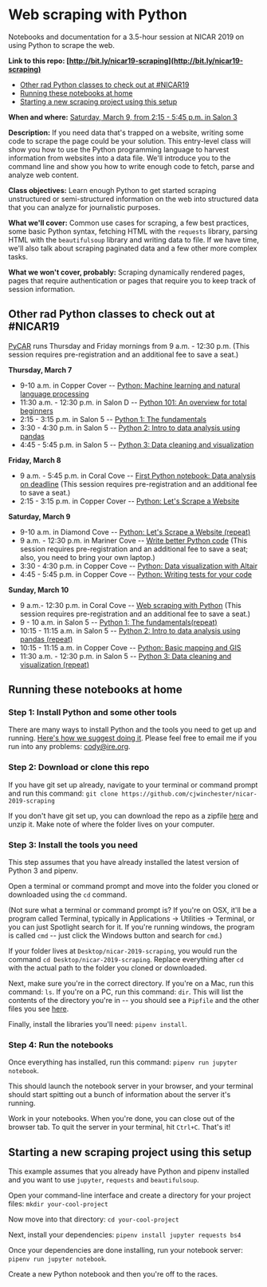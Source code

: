 # Web scraping with Python

Notebooks and documentation for a 3.5-hour session at NICAR 2019 on using Python to scrape the web.

**Link to this repo: [http://bit.ly/nicar19-scraping](http://bit.ly/nicar19-scraping)**

- [Other rad Python classes to check out at #NICAR19](#other-rad-python-classes-to-check-out-at-nicar19)
- [Running these notebooks at home](#running-these-notebooks-at-home)
- [Starting a new scraping project using this setup](#starting-a-new-scraping-project-using-this-setup)


**When and where:** [Saturday, March 9, from 2:15 - 5:45 p.m. in Salon 3](https://www.ire.org/events-and-training/event/3433/4395/)

**Description:** If you need data that's trapped on a website, writing some code to scrape the page could be your solution. This entry-level class will show you how to use the Python programming language to harvest information from websites into a data file. We'll introduce you to the command line and show you how to write enough code to fetch, parse and analyze web content.

**Class objectives:** Learn enough Python to get started scraping unstructured or semi-structured information on the web into structured data that you can analyze for journalistic purposes.

**What we'll cover:** Common use cases for scraping, a few best practices, some basic Python syntax, fetching HTML with the `requests` library, parsing HTML with the `beautifulsoup` library and writing data to file. If we have time, we'll also talk about scraping paginated data and a few other more complex tasks.

**What we won't cover, probably:** Scraping dynamically rendered pages, pages that require authentication or pages that require you to keep track of session information.

## Other rad Python classes to check out at #NICAR19

[PyCAR](https://www.ire.org/events-and-training/event/3433/4086/) runs Thursday and Friday mornings from 9 a.m. - 12:30 p.m. (This session requires pre-registration and an additional fee to save a seat.)

**Thursday, March 7**
- 9-10 a.m. in Copper Cover -- [Python: Machine learning and natural language processing](https://www.ire.org/events-and-training/event/3433/4221/)
- 11:30 a.m. - 12:30 p.m. in Salon D -- [Python 101: An overview for total beginners](https://www.ire.org/events-and-training/event/3433/4192/)
- 2:15 - 3:15 p.m. in Salon 5 -- [Python 1: The fundamentals](https://www.ire.org/events-and-training/event/3433/4239/)
- 3:30 - 4:30 p.m. in Salon 5 -- [Python 2: Intro to data analysis using pandas](https://www.ire.org/events-and-training/event/3433/4240/)
- 4:45 - 5:45 p.m. in Salon 5 -- [Python 3: Data cleaning and visualization](https://www.ire.org/events-and-training/event/3433/4241/)

**Friday, March 8**
- 9 a.m. - 5:45 p.m. in Coral Cove -- [First Python notebook: Data analysis on deadline](https://www.ire.org/events-and-training/event/3433/4094/) (This session requires pre-registration and an additional fee to save a seat.)
- 2:15 - 3:15 p.m. in Copper Cover -- [Python: Let's Scrape a Website](https://www.ire.org/events-and-training/event/3433/4246/)

**Saturday, March 9**
- 9-10 a.m. in Diamond Cove -- [Python: Let's Scrape a Website (repeat)](https://www.ire.org/events-and-training/event/3433/4287/)
- 9 a.m. - 12:30 p.m. in Mariner Cove -- [Write better Python code](https://www.ire.org/events-and-training/event/3433/4087/) (This session requires pre-registration and an additional fee to save a seat; also, you need to bring your own laptop.)
- 3:30 - 4:30 p.m. in Copper Cove -- [Python: Data visualization with Altair](https://www.ire.org/events-and-training/event/3433/4204/)
- 4:45 - 5:45 p.m. in Copper Cove -- [Python: Writing tests for your code](https://www.ire.org/events-and-training/event/3433/4234/)

**Sunday, March 10**
- 9 a.m.- 12:30 p.m. in Coral Cove -- [Web scraping with Python](https://www.ire.org/events-and-training/event/3433/4093/) (This session requires pre-registration and an additional fee to save a seat.)
- 9 - 10 a.m. in Salon 5 -- [Python 1: The fundamentals(repeat)](https://www.ire.org/events-and-training/event/3433/4284/)
- 10:15 - 11:15 a.m. in Salon 5 -- [Python 2: Intro to data analysis using pandas (repeat)](https://www.ire.org/events-and-training/event/3433/4285/)
- 10:15 - 11:15 a.m. in Copper Cove -- [Python: Basic mapping and GIS](https://www.ire.org/events-and-training/event/3433/4248/)
- 11:30 a.m. - 12:30 p.m. in Salon 5 -- [Python 3: Data cleaning and visualization (repeat)](https://www.ire.org/events-and-training/event/3433/4286/)

## Running these notebooks at home

### Step 1: Install Python and some other tools

There are many ways to install Python and the tools you need to get up and running. [Here's how we suggest doing it](https://docs.google.com/document/d/1cYmpfZEZ8r-09Q6Go917cKVcQk_d0P61gm0q8DAdIdg/edit?usp=sharing). Please feel free to email me if you run into any problems: [cody@ire.org](mailto:cody@ire.org).

### Step 2: Download or clone this repo

If you have git set up already, navigate to your terminal or command prompt and run this command: `git clone https://github.com/cjwinchester/nicar-2019-scraping`

If you don't have git set up, you can download the repo as a zipfile [here](https://github.com/cjwinchester/nicar-2019-scraping/archive/master.zip) and unzip it. Make note of where the folder lives on your computer.

### Step 3: Install the tools you need

This step assumes that you have already installed the latest version of Python 3 and pipenv.

Open a terminal or command prompt and move into the folder you cloned or downloaded using the `cd` command.

(Not sure what a terminal or command prompt is? If you're on OSX, it'll be a program called Terminal, typically in Applications → Utilities → Terminal, or you can just Spotlight search for it. If you're running windows, the program is called `cmd` -- just click the Windows button and search for `cmd`.)

If your folder lives at `Desktop/nicar-2019-scraping`, you would run the command `cd Desktop/nicar-2019-scraping`. Replace everything after `cd ` with the actual path to the folder you cloned or downloaded.

Next, make sure you're in the correct directory. If you're on a Mac, run this command: `ls`. If you're on a PC, run this command: `dir`. This will list the contents of the directory you're in -- you should see a `Pipfile` and the other files you see [here](https://github.com/cjwinchester/nicar-2019-scraping).

Finally, install the libraries you'll need: `pipenv install`.

### Step 4: Run the notebooks

Once everything has installed, run this command: `pipenv run jupyter notebook`.

This should launch the notebook server in your browser, and your terminal should start spitting out a bunch of information about the server it's running.

Work in your notebooks. When you're done, you can close out of the browser tab. To quit the server in your terminal, hit `Ctrl+C`. That's it!

## Starting a new scraping project using this setup

This example assumes that you already have Python and pipenv installed and you want to use `jupyter`, `requests` and `beautifulsoup`.

Open your command-line interface and create a directory for your project files: `mkdir your-cool-project`

Now move into that directory: `cd your-cool-project`

Next, install your dependencies: `pipenv install jupyter requests bs4`

Once your dependencies are done installing, run your notebook server: `pipenv run jupyter notebook`.

Create a new Python notebook and then you're off to the races.